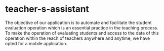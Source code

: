 # teacher-s-assistant
The objective of our application is to automate and facilitate the student evaluation operation which is an essential practice in the teaching process. To make the operation of evaluating students and access to the data of this operation within the reach of teachers anywhere and anytime, we have opted for a mobile application.

